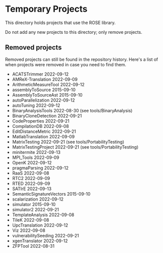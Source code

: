 # Temporary Projects

This directory holds projects that use the ROSE library.

Do not add any new projects to this directory; only remove projects.

## Removed projects

Removed projects can still be found in the repository history. Here's
a list of when projects were removed in case you need to find them.

* ACATSTrimmer 2022-09-12
* AMReX-Translation 2022-09-09
* ArithmeticMeasureTool 2022-09-12
* assemblyToSource 2015-09-10
* AssemblyToSourceAst 2015-09-10
* autoParallelization 2022-09-12
* autoTuning 2022-09-12
* BinaryAnalysisTools 2022-08-30 (see tools/BinaryAnalysis)
* BinaryCloneDetection 2022-09-21
* CodeProperties 2022-09-21
* CompilationDB 2022-09-08
* EditDistanceMetric 2022-09-21
* MatlabTranslation 2022-09-09
* MatrixTesting 2022-09-21 (see tools/PortabilityTesting)
* MatrixTestingProject 2022-09-21 (see tools/PortabilityTesting)
* minitermite 2022-09-13
* MPI_Tools 2022-09-09
* OpenK 2022-09-12
* pragmaParsing 2022-09-12
* RaaS 2022-09-08
* RTC2 2022-09-09
* RTED 2022-09-09
* SATIrE 2022-09-13
* SemanticSignatureVectors 2015-09-10
* scalarization 2022-09-12
* simulator 2015-09-10
* simulator2 2022-09-21
* TemplateAnalysis 2022-09-08
* TileK 2022-09-08
* UpcTranslation 2022-09-12
* Viz 2022-09-08
* vulnerabilitySeeding 2022-09-21
* xgenTranslator 2022-09-12
* ZFPTool 2022-08-31
